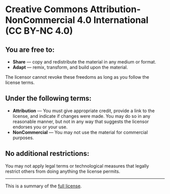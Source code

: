 # Creative Commons Attribution-NonCommercial 4.0 International (CC BY-NC 4.0)

## You are free to:

- **Share** — copy and redistribute the material in any medium or format.
- **Adapt** — remix, transform, and build upon the material.

The licensor cannot revoke these freedoms as long as you follow the license terms.

## Under the following terms:

- **Attribution** — You must give appropriate credit, provide a link to the license, and indicate if changes were made. You may do so in any reasonable manner, but not in any way that suggests the licensor endorses you or your use.
- **NonCommercial** — You may not use the material for commercial purposes.

## No additional restrictions:

You may not apply legal terms or technological measures that legally restrict others from doing anything the license permits.

---

This is a summary of the [full license](https://creativecommons.org/licenses/by-nc/4.0/legalcode).
